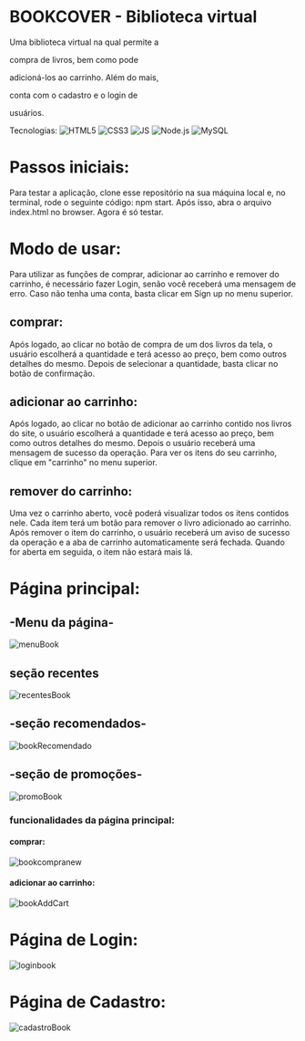 # BOOKCOVER - Biblioteca virtual 
<p> Uma biblioteca virtual na qual permite a

compra de livros, bem como pode

adicioná-los ao carrinho. Além do mais,

conta com o cadastro e o login de

usuários.</p>

Tecnologias: ![HTML5](https://img.shields.io/badge/-HTML5-orange) ![CSS3](https://img.shields.io/badge/-CSS3-skyblue) ![JS](https://img.shields.io/badge/-JavaScript-yellow) ![Node.js](https://img.shields.io/badge/-Node.js-green) ![MySQL](https://img.shields.io/badge/-MySQL-darkblue)

# Passos iniciais:

Para testar a aplicação, clone esse repositório na sua máquina local e, no terminal, rode o seguinte código: npm start. Após isso, abra o arquivo index.html no browser. Agora é só testar.

# Modo de usar:

Para utilizar as funções de comprar, adicionar ao carrinho e remover do carrinho, é necessário fazer Login, senão você receberá uma mensagem de erro. Caso não tenha uma conta, basta clicar em Sign up no menu superior.

## comprar: 

Após logado, ao clicar no botão de compra de um dos livros da tela, o usuário escolherá a quantidade e terá acesso ao preço, bem como outros detalhes do mesmo. Depois de selecionar a quantidade, basta clicar no botão de confirmação. 

## adicionar ao carrinho:

Após logado, ao clicar no botão de adicionar ao carrinho contido nos livros do site, o usuário escolherá a quantidade e terá acesso ao preço, bem como outros detalhes do mesmo. Depois o usuário receberá uma mensagem de sucesso da operação. Para ver os itens do seu carrinho, clique em "carrinho" no menu superior.

## remover do carrinho:

Uma vez o carrinho aberto, você poderá visualizar todos os itens contidos nele. Cada item terá um botão para remover o livro adicionado ao carrinho. Após remover o item do carrinho, o usuário receberá um aviso de sucesso da operação e a aba de carrinho automaticamente será fechada. Quando for aberta em seguida, o item não estará mais lá.

# Página principal:

## -Menu da página-

![menuBook](https://github.com/user-attachments/assets/f986157f-9a3e-491c-8349-54f97d551144)


## seção recentes


![recentesBook](https://github.com/user-attachments/assets/f44b389c-bddc-4bfe-9c2c-372d346d1343)


## -seção recomendados-

![bookRecomendado](https://github.com/user-attachments/assets/87be28d2-9c4e-4de1-824d-658d6bd44930)



## -seção de promoções-

![promoBook](https://github.com/user-attachments/assets/a9c45f54-f3a1-470b-b8ce-e58945cc62da)



### funcionalidades da página principal:

#### comprar:






![bookcompranew](https://github.com/user-attachments/assets/0e066efb-3058-47b8-b771-37c55f0ff61f)








#### adicionar ao carrinho:





![bookAddCart](https://github.com/user-attachments/assets/2fe9c6ea-e45f-4a73-aea4-ace4b27d9338)







# Página de Login:

![loginbook](https://github.com/user-attachments/assets/b1bc7602-7b6d-43f1-837b-812795f0e629)



# Página de Cadastro:

![cadastroBook](https://github.com/user-attachments/assets/51824c2f-9e0e-4593-a69c-31b7c9ba8177)


